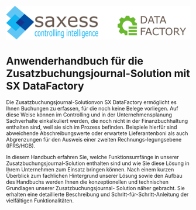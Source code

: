 ![Logo](Pictures/Introduction/Logo_DataFactory_3000x1188.png)



# Anwenderhandbuch für die Zusatzbuchungsjournal-Solution    mit SX DataFactory



Die Zusatzbuchungsjournal-Solutionvon SX DataFactory ermöglicht es Ihnen Buchungen zu erfassen, für die noch keine Belege vorliegen. Auf diese Weise können im Controlling und in der Unternehmensplanung Sachverhalte einkalkuliert werden, die noch nicht in der Finanzbuchhaltung enthalten sind, weil sie sich im Prozess befinden. Beispiele hierfür sind abweichende Abschreibungswerte oder erwartete Lieferantenboni als auch Abgrenzungen für den Ausweis einer zweiten Rechnungs-legungsebene \(IFRS/HGB\).



In diesem Handbuch erfahren Sie, welche Funktionsumfänge in unserer Zusatzbuchungsjournal-Solution enthalten sind und wie Sie diese Lösung in Ihrem Unternehmen zum Einsatz bringen können. Nach einem kurzen Überblick zum fachlichen Hintergrund unserer Lösung sowie den Aufbau des Handbuchs werden Ihnen die konzeptionellen und technischen Grundlagen unserer Zusatzbuchungsjournal- Solution näher gebracht. Sie erhalten eine detaillierte Beschreibung und Schritt-für-Schritt-Anleitung der vielfältigen Funktionalitäten.

